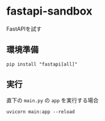 # fastapi-sandbox

FastAPIを試す


## 環境準備


```
pip install "fastapi[all]"
```


## 実行

直下の `main.py` の `app` を実行する場合

```
uvicorn main:app --reload
```